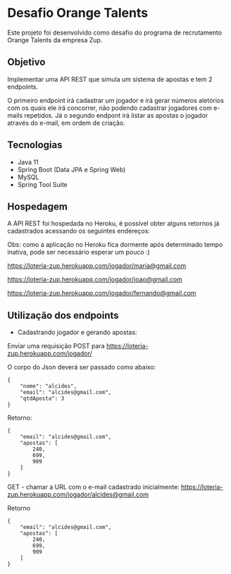 # Desafio Orange Talents

Este projeto foi desenvolvido como desafio do programa de recrutamento Orange Talents da empresa Zup.

## Objetivo

Implementar uma API REST que simula um sistema de apostas e tem 2 endpoints.

O primeiro endpoint irá cadastrar um jogador e irá gerar números aletórios com os quais ele irá concorrer, não podendo cadastrar jogadores com e-mails repetidos.
Já o segundo endpont irá listar as apostas o jogador através do e-mail, em ordem de criação.

## Tecnologias

- Java 11
- Spring Boot (Data JPA e Spring Web)
- MySQL
- Spring Tool Suite

## Hospedagem

A API REST foi hospedada no Heroku, é possível obter alguns retornos já cadastrados acessando os seguintes endereços:

Obs: como a aplicação no Heroku fica dormente após determinado tempo inativa, pode ser necessário esperar um pouco :)

<https://loteria-zup.herokuapp.com/jogador/maria@gmail.com>

<https://loteria-zup.herokuapp.com/jogador/joao@gmail.com>

<https://loteria-zup.herokuapp.com/jogador/fernando@gmail.com>


## Utilização dos endpoints

- Cadastrando jogador e gerando apostas:

Enviar uma requisição POST para <https://loteria-zup.herokuapp.com/jogador/>

O corpo do Json deverá ser passado como abaixo:
```
{
    "nome": "alcides",
    "email": "alcides@gmail.com",
    "qtdAposta": 3
}
```
Retorno:

```
{
    "email": "alcides@gmail.com",
    "apostas": [
        240,
        699,
        909
    ]
}
```

GET - chamar a URL com o e-mail cadastrado inicialmente: <https://loteria-zup.herokuapp.com/jogador/alcides@gmail.com>

Retorno
```
{
    "email": "alcides@gmail.com",
    "apostas": [
        240,
        699,
        909
    ]
}
```

